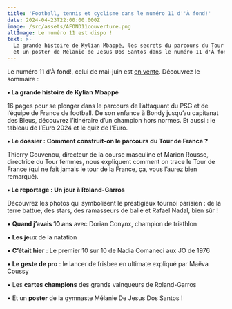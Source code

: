 ```yaml
---
title: 'Football, tennis et cyclisme dans le numéro 11 d''À fond!'
date: 2024-04-23T22:00:00.000Z
image: /src/assets/AFOND11couverture.png
altImage: Le numéro 11 est dispo !
text: >-
  La grande histoire de Kylian Mbappé, les secrets du parcours du Tour de France
  et un poster de Mélanie de Jesus Dos Santos dans le numéro 11 d'À fond!
---
```


Le numéro 11 d'À fond!, celui de mai-juin est [en vente](https://afondlemag.fr/boutique/ "Boutique A fond"). Découvrez le sommaire :

**•	La grande histoire de Kylian Mbappé**

16 pages pour se plonger dans le parcours de l’attaquant du PSG et de l’équipe de France de football. De son enfance à Bondy jusqu’au capitanat des Bleus, découvrez l’itinéraire d’un champion hors normes. Et aussi : le tableau de l’Euro 2024 et le quiz de l’Euro.

**•	Le dossier : Comment construit-on le parcours du Tour de France ?**

Thierry Gouvenou, directeur de la course masculine et Marion Rousse, directrice du Tour femmes, nous expliquent comment on trace le Tour de France (qui ne fait jamais le tour de la France, ça, vous l’aurez bien remarqué).

**•	Le reportage : Un jour à Roland-Garros**

Découvrez les photos qui symbolisent le prestigieux tournoi parisien : de la terre battue, des stars, des ramasseurs de balle et Rafael Nadal, bien sûr !

•	**Quand j’avais 10 ans** avec Dorian Conynx, champion de triathlon

•	**Les jeux** de la natation

•	**C’était hier** :  Le premier 10 sur 10 de Nadia Comaneci aux JO de 1976

•	**Le geste de pro** : le lancer de frisbee en ultimate expliqué par Maëva Coussy

•	Les **cartes champions** des grands vainqueurs de Roland-Garros

•	Et un **poster** de la gymnaste Mélanie De Jesus Dos Santos !
